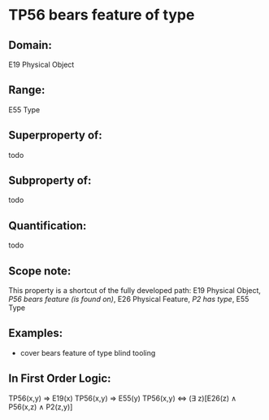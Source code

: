 # TP56 bears feature of type

## Domain: 

E19 Physical Object

## Range: 

E55 Type

## Superproperty of: 

todo

## Subproperty of: 

todo

## Quantification: 

todo

## Scope note: 

This property is a shortcut of the fully developed path: E19 Physical Object, _P56 bears feature (is found on)_, E26 Physical Feature, _P2 has type_, E55 Type

## Examples: 

* cover bears feature of type blind tooling

## In First Order Logic: 

TP56(x,y) ⇒ E19(x)
TP56(x,y) ⇒ E55(y)
TP56(x,y) ⇔ (∃ z)[E26(z) ∧ P56(x,z) ∧ P2(z,y)]

